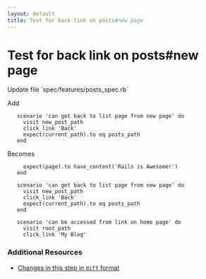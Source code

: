 ```yaml
---
layout: default
title: Test for back link on posts#new page
---
```


<h1 id="main">Test for back link on posts#new page</h1>
Update file `spec/features/posts_spec.rb`

Add
<pre><code>   scenario &#39;can get back to list page from new page&#39; do
     visit new_post_path
     click_link &#39;Back&#39;
     expect(current_path).to eq posts_path
   end</code></pre>


Becomes
<pre><code>     expect(page).to have_content(&#39;Rails is Awesome!&#39;)
   end
&nbsp;
   scenario &#39;can get back to list page from new page&#39; do
     visit new_post_path
     click_link &#39;Back&#39;
     expect(current_path).to eq posts_path
   end
&nbsp;
   scenario &#39;can be accessed from link on home page&#39; do
     visit root_path
     click_link &#39;My Blog&#39;
</code></pre>



### Additional Resources

* [Changes in this step in `diff` format](https://github.com/software-academy/rails_getting_started_bdd/commit/e1a5b5520d585bf0e2441419bf8f9854ea82c7d7)

